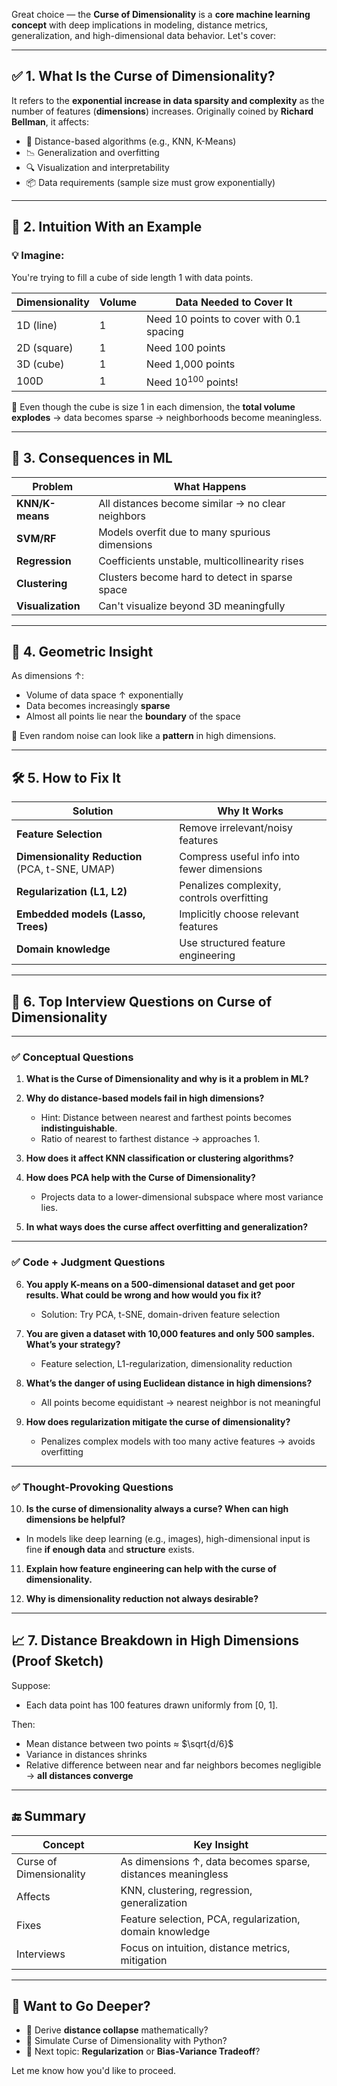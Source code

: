 Great choice — the **Curse of Dimensionality** is a **core machine learning concept** with deep implications in modeling, distance metrics, generalization, and high-dimensional data behavior. Let's cover:

---

## ✅ 1. What Is the **Curse of Dimensionality**?

It refers to the **exponential increase in data sparsity and complexity** as the number of features (**dimensions**) increases. Originally coined by **Richard Bellman**, it affects:

* 📏 Distance-based algorithms (e.g., KNN, K-Means)
* 📉 Generalization and overfitting
* 🔍 Visualization and interpretability
* 📦 Data requirements (sample size must grow exponentially)

---

## 🔬 2. Intuition With an Example

### 💡 Imagine:

You're trying to fill a cube of side length 1 with data points.

| Dimensionality | Volume | Data Needed to Cover It                  |
| -------------- | ------ | ---------------------------------------- |
| 1D (line)      | 1      | Need 10 points to cover with 0.1 spacing |
| 2D (square)    | 1      | Need 100 points                          |
| 3D (cube)      | 1      | Need 1,000 points                        |
| 100D           | 1      | Need $10^{100}$ points!                  |

🧠 Even though the cube is size 1 in each dimension, the **total volume explodes** → data becomes sparse → neighborhoods become meaningless.

---

## 📏 3. Consequences in ML

| Problem           | What Happens                                      |
| ----------------- | ------------------------------------------------- |
| **KNN/K-means**   | All distances become similar → no clear neighbors |
| **SVM/RF**        | Models overfit due to many spurious dimensions    |
| **Regression**    | Coefficients unstable, multicollinearity rises    |
| **Clustering**    | Clusters become hard to detect in sparse space    |
| **Visualization** | Can't visualize beyond 3D meaningfully            |

---

## 🔢 4. Geometric Insight

As dimensions ↑:

* Volume of data space ↑ exponentially
* Data becomes increasingly **sparse**
* Almost all points lie near the **boundary** of the space

🔎 Even random noise can look like a **pattern** in high dimensions.

---

## 🛠️ 5. How to Fix It

| Solution                                        | Why It Works                               |
| ----------------------------------------------- | ------------------------------------------ |
| **Feature Selection**                           | Remove irrelevant/noisy features           |
| **Dimensionality Reduction** (PCA, t-SNE, UMAP) | Compress useful info into fewer dimensions |
| **Regularization (L1, L2)**                     | Penalizes complexity, controls overfitting |
| **Embedded models (Lasso, Trees)**              | Implicitly choose relevant features        |
| **Domain knowledge**                            | Use structured feature engineering         |

---

## 💼 6. Top Interview Questions on Curse of Dimensionality

---

### ✅ Conceptual Questions

1. **What is the Curse of Dimensionality and why is it a problem in ML?**

2. **Why do distance-based models fail in high dimensions?**

   * Hint: Distance between nearest and farthest points becomes **indistinguishable**.
   * Ratio of nearest to farthest distance → approaches 1.

3. **How does it affect KNN classification or clustering algorithms?**

4. **How does PCA help with the Curse of Dimensionality?**

   * Projects data to a lower-dimensional subspace where most variance lies.

5. **In what ways does the curse affect overfitting and generalization?**

---

### ✅ Code + Judgment Questions

6. **You apply K-means on a 500-dimensional dataset and get poor results. What could be wrong and how would you fix it?**

   * Solution: Try PCA, t-SNE, domain-driven feature selection

7. **You are given a dataset with 10,000 features and only 500 samples. What’s your strategy?**

   * Feature selection, L1-regularization, dimensionality reduction

8. **What’s the danger of using Euclidean distance in high dimensions?**

   * All points become equidistant → nearest neighbor is not meaningful

9. **How does regularization mitigate the curse of dimensionality?**

   * Penalizes complex models with too many active features → avoids overfitting

---

### ✅ Thought-Provoking Questions

10. **Is the curse of dimensionality always a curse? When can high dimensions be helpful?**

* In models like deep learning (e.g., images), high-dimensional input is fine **if enough data** and **structure** exists.

11. **Explain how feature engineering can help with the curse of dimensionality.**

12. **Why is dimensionality reduction not always desirable?**

---

## 📈 7. Distance Breakdown in High Dimensions (Proof Sketch)

Suppose:

* Each data point has 100 features drawn uniformly from \[0, 1].

Then:

* Mean distance between two points ≈ $\sqrt{d/6}$
* Variance in distances shrinks
* Relative difference between near and far neighbors becomes negligible → **all distances converge**

---

## 🔚 Summary

| Concept                 | Key Insight                                                 |
| ----------------------- | ----------------------------------------------------------- |
| Curse of Dimensionality | As dimensions ↑, data becomes sparse, distances meaningless |
| Affects                 | KNN, clustering, regression, generalization                 |
| Fixes                   | Feature selection, PCA, regularization, domain knowledge    |
| Interviews              | Focus on intuition, distance metrics, mitigation            |

---

## 🚀 Want to Go Deeper?

* 🔁 Derive **distance collapse** mathematically?
* 🧪 Simulate Curse of Dimensionality with Python?
* 🎯 Next topic: **Regularization** or **Bias-Variance Tradeoff**?

Let me know how you'd like to proceed.
